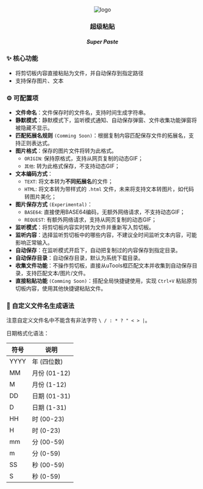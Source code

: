 <div align="center" class="mdui-typo title">
  <img src="https://cdn.jsdelivr.net/gh/ZiuChen/FileSaver-uTools/publish/logo.png" alt="logo" />
  <h3>超级粘贴</h3>
  <h4><em>Super Paste</em></h4>
</div>

### :sparkles: 核心功能

* 将剪切板内容直接粘贴为文件，并自动保存到指定路径
* 支持保存图片、文本

### :gear: 可配置项

* **文件命名**：文件保存时的文件名，支持时间生成字符串。
* **静默模式**：静默模式下，监听模式通知、自动保存弹窗、文件收集功能弹窗将被隐藏不显示。
* **匹配拓展名规则** `(Comming Soon)`：根据复制内容匹配保存文件的拓展名，支持正则表达式。
* **图片格式**：保存的图片文件将转为此格式。
  * `ORIGIN`: 保持原格式，支持从网页复制的动态GIF；
  * `其他`: 转为此格式保存，不支持动态GIF；
* **文本编码方式**：
  * `TEXT`: 将文本转为**不同拓展名**的文件；
  * `HTML`: 将文本转为带样式的 `.html` 文件，未来将支持文本转图片，如代码转图片美化；
* **图片保存方式** `(Experimental)`：
  * `BASE64`: 直接使用BASE64编码，无额外网络请求，不支持动态GIF；
  * `REQUEST`: 有额外网络请求，支持从网页复制的动态GIF；
* **监听模式**：将剪切板内容实时转为文件并重新写入剪切板。
* **监听内容**：选择监听剪切板中的哪些内容，不建议全时间监听文本内容，可能影响正常输入。
* **自动保存**：在监听模式开启下，自动把复制过的内容保存到指定目录。
* **自动保存目录**：自动保存目录，默认为系统下载目录。
* **收集文件功能**：不操作剪切板，直接从uTools框匹配文本并收集到自动保存目录，支持匹配文本/图片/文件。
* **直接粘贴功能** `(Comming Soon)`：搭配全局快捷键使用，实现 `Ctrl+V` 粘贴原剪切板内容，使用其他快捷键粘贴文件。

### :hammer: 自定义文件名生成语法

注意自定义文件名中不能含有非法字符 ` \ / : * ? " < > | `。

日期格式化语法：

| 符号 | 说明 |
| ------ | ------ |
| YYYY | 年 (四位数) |
| MM | 月份 (01-12) |
| M | 月份 (1-12) |
| DD | 日期 (01-31) |
| D | 日期 (1-31) |
| HH | 时 (00-23) |
| H | 时 (0-23) |
| mm | 分 (00-59) |
| m | 分 (0-59) |
| SS | 秒 (00-59) |
| S | 秒 (0-59) |
